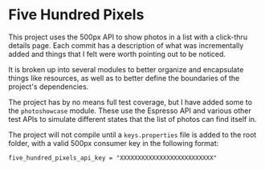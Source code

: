 # Five Hundred Pixels

This project uses the 500px API to show photos in a list with a click-thru details page.
Each commit has a description of what was incrementally added and things that I felt were worth pointing out to be noticed.

It is broken up into several modules to better organize and encapsulate things like resources, as well as to
better define the boundaries of the project's dependencies.

The project has by no means full test coverage, but I have added some to the `photoshowcase` module. These use the
Espresso API and various other test APIs to simulate different states that the list of photos can find itself in.

The project will not compile until a `keys.properties` file is added to the root folder, with a valid 500px consumer
key in the following format:

`five_hundred_pixels_api_key = "XXXXXXXXXXXXXXXXXXXXXXXXXX"`
